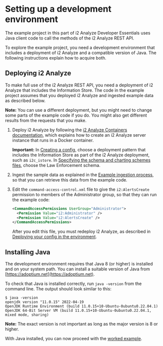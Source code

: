 # Setting up a development environment

The example project in this part of i2 Analyze Developer Essentials uses Java client code to call the methods of the i2 Analyze REST API.

To explore the example project, you need a development environment that includes a deployment of i2 Analyze and a compatible version of Java. The following instructions explain how to acquire both.

## Deploying i2 Analyze

To make full use of the i2 Analyze REST API, you need a deployment of i2 Analyze that includes the Information Store. The code in the example project assumes that you deployed i2 Analyze and ingested example data as described below.

**Note:** You can use a different deployment, but you might need to change some parts of the example code if you do. You might also get different results from the requests that you make.

1. Deploy i2 Analyze by following the [i2 Analyze Containers documentation](https://i2group.github.io/analyze-deployment-tooling/content/deploy_config_dev.html), which explains how to create an i2 Analyze server instance that runs in a Docker container.

   **Important:** In [Creating a config](https://i2group.github.io/analyze-deployment-tooling/content/deploy_config_dev.html#creating-a-config), choose a deployment pattern that includes the Information Store as part of the i2 Analyze deployment, such as `i2c_istore`. In [Specifying the schema and charting schemes files](https://i2group.github.io/analyze-deployment-tooling/content/deploy_config_dev.html#specifying-the-schema-and-charting-schemes-files), choose the Law Enforcement schema.

1. Ingest the sample data as explained in the [Example ingestion process](https://i2group.github.io/analyze-deployment-tooling/content/ingest_config_dev.html#example-ingestion-process), so that you can retrieve this data from the example code.   

1. Edit the `command-access-control.xml` file to give the `i2:AlertsCreate` permission to members of the Administrator group, so that they can run the example code:

   ```xml
   <CommandAccessPermissions UserGroup="Administrator">
     <Permission Value="i2:Administrator" />
     <Permission Value="i2:AlertsCreate" />
   </CommandAccessPermissions>
   ```

   After you edit this file, you must redeploy i2 Analyze, as described in [Deploying your config in the environment](https://i2group.github.io/analyze-deployment-tooling/content/deploy_config_dev.html#deploying-your-config-in-the-environment).

## Installing Java

The development environment requires that Java 8 (or higher) is installed and on your system path. You can install a suitable version of Java from [https://adoptium.net](https://adoptium.net).

To check that Java is installed correctly, run ```java -version``` from the command line. The output should look similar to this:

```
$ java -version
openjdk version "11.0.15" 2022-04-19
OpenJDK Runtime Environment (build 11.0.15+10-Ubuntu-0ubuntu0.22.04.1)
OpenJDK 64-Bit Server VM (build 11.0.15+10-Ubuntu-0ubuntu0.22.04.1, mixed mode, sharing)
```

**Note:** The exact version is not important as long as the major version is 8 or higher.

With Java installed, you can now proceed with the [worked example](generating-client-code.md).
